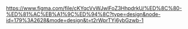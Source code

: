 https://www.figma.com/file/cKYqcVvWJwlFoZ3HhpdrkU/%ED%8C%80-%ED%81%AC%EB%A1%9C%ED%94%8C?type=design&node-id=179%3A2628&mode=design&t=t2rWprTYj6ybGzwb-1